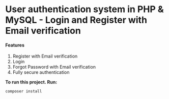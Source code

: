 # User authentication system in PHP & MySQL - Login and Register with Email verification

#### Features

1. Register with Email verification
2. Login
3. Forgot Password with Email verification
4. Fully secure authentication

**To run this project. Run:**

```bash
composer install
```
